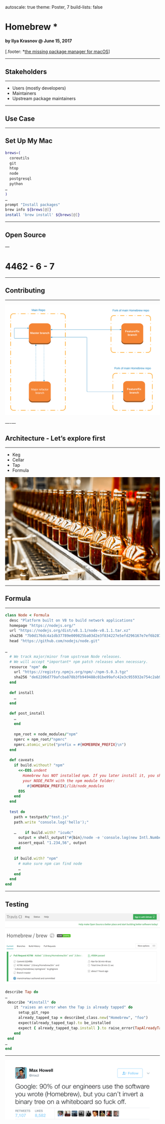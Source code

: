 autoscale: true
theme: Poster, 7
build-lists: false

# Homebrew *


#### by Ilya Krasnov @ June 15, 2017
[.footer: *[the missing package manager for macOS](https://brew.sh/)]

---
## Stakeholders
---

* Users (mostly developers)
* Maintainers 
* Upstream package maintainers

---

## Use Case

---
## Set Up My Mac

```bash
brews=(
  coreutils
  git
  htop
  node
  postgresql
  python
…
)
…
prompt "Install packages"
brew info ${brews[@]}
install 'brew install' ${brews[@]}
```



---
## Open Source

—

# 4462 - 6 - 7

---

## Contributing

---

![fit](./images/contributing.png)

—-—

## Architecture - Let’s explore first

---

* Keg
* Cellar
* Tap
* Formula

![left](./images/beer.jpg)

---

## Formula

---

```ruby
class Node < Formula
  desc "Platform built on V8 to build network applications"
  homepage "https://nodejs.org/"
  url "https://nodejs.org/dist/v8.1.1/node-v8.1.1.tar.xz"
  sha256 "7b0d176dc4a1db37789e009825ba03d2e3f834227e5efd296167e7ef6b287847"
  head "https://github.com/nodejs/node.git"

…
  # We track major/minor from upstream Node releases.
  # We will accept *important* npm patch releases when necessary.
  resource "npm" do
    url "https://registry.npmjs.org/npm/-/npm-5.0.3.tgz"
    sha256 "de62206d779afcba878b3fb949488c01be99afc42e3c955932e754c2ab9aec73"
  end

  def install
    …
  end

  def post_install
    …
    end

    npm_root = node_modules/"npm"
    npmrc = npm_root/"npmrc"
    npmrc.atomic_write("prefix = #{HOMEBREW_PREFIX}\n")
  end

  def caveats
    if build.without? "npm"
      <<-EOS.undent
        Homebrew has NOT installed npm. If you later install it, you should supplement
        your NODE_PATH with the npm module folder:
          #{HOMEBREW_PREFIX}/lib/node_modules
      EOS
    end
  end

  test do
    path = testpath/"test.js"
    path.write "console.log('hello');"

    …    if build.with? "icu4c"
      output = shell_output("#{bin}/node -e 'console.log(new Intl.NumberFormat(\"de-DE\").format(1234.56))'").strip
      assert_equal "1.234,56", output
    end

    if build.with? "npm"
      # make sure npm can find node
      …
    end
  end
end
```

---

## Testing

![fit left](./images/ci.png)

```ruby
describe Tap do
…
 describe "#install" do
    it "raises an error when the Tap is already tapped" do
      setup_git_repo
      already_tapped_tap = described_class.new("Homebrew", "foo")
      expect(already_tapped_tap).to be_installed
      expect { already_tapped_tap.install }.to raise_error(TapAlreadyTappedError)
    end
 end
…
end
```

---

![fit](./images/tweet.png)
